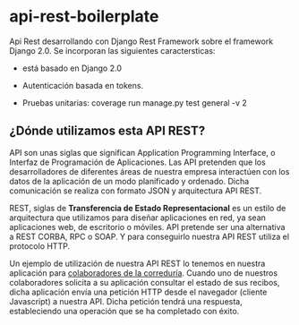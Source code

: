 # api-rest-boilerplate

Api Rest desarrollando con Django Rest Framework sobre el framework Django 2.0. Se incorporan las siguientes caractersticas:

* está basado en Django 2.0

* Autenticación basada en tokens.

* Pruebas unitarias: coverage run manage.py test general -v 2

## ¿Dónde utilizamos esta API REST?

API son unas siglas que significan Application Programming Interface, o Interfaz de Programación de Aplicaciones. Las API pretenden que los desarrolladores de diferentes áreas de nuestra empresa interactúen con los datos de la aplicación de un modo planificado y ordenado. Dicha comunicación se realiza con formato JSON y arquitectura API REST.

REST, siglas de **Transferencia de Estado Representacional** es un estilo de arquitectura que utilizamos para diseñar aplicaciones en red, ya sean aplicaciones web, de escritorio o móviles. API pretende ser una alternativa a REST CORBA, RPC o SOAP. Y para conseguirlo nuestra API REST utiliza el protocolo HTTP.

Un ejemplo de utilización de nuestra API REST lo tenemos en nuestra aplicación para [colaboradores de la correduría](https://www.jlaasociados.es/trabaja-con-nosotros/). Cuando uno de nuestros colaboradores solicita a su aplicación consultar el estado de sus recibos, dicha aplicación envía una petición HTTP desde el navegador (cliente Javascript) a nuestra API. Dicha petición tendrá una respuesta, estableciendo una operación que se ha completado con éxito.




